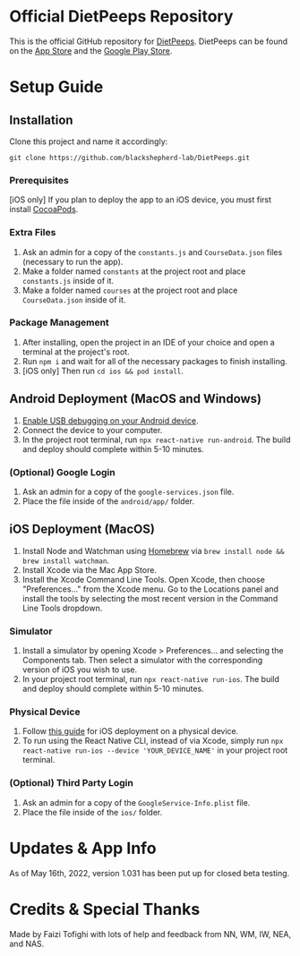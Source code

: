 # Official DietPeeps Repository

This is the official GitHub repository for [DietPeeps](https://dietpeeps.com/).
DietPeeps can be found on the [App Store](https://apps.apple.com/app/dietpeeps/id1611172999) and the [Google Play Store](https://play.google.com/store/apps/details?id=com.dietpeeps).

# Setup Guide

## Installation

Clone this project and name it accordingly:

``git clone https://github.com/blackshepherd-lab/DietPeeps.git``

### Prerequisites

[iOS only] If you plan to deploy the app to an iOS device, you must first install [CocoaPods](https://cocoapods.org/).

### Extra Files

1. Ask an admin for a copy of the ``constants.js`` and ``CourseData.json`` files (necessary to run the app).
2. Make a folder named ``constants`` at the project root and place ``constants.js`` inside of it.
3. Make a folder named ``courses`` at the project root and place ``CourseData.json`` inside of it.

### Package Management

1. After installing, open the project in an IDE of your choice and open a terminal at the project's root.
2. Run ``npm i`` and wait for all of the necessary packages to finish installing.
3. [iOS only] Then run ``cd ios && pod install``.

## Android Deployment (MacOS and Windows)

1. [Enable USB debugging on your Android device](https://www.microfocus.com/documentation/silk-test/210/en/silktestworkbench-help-en/GUID-BE1EA2BA-EFF2-4B2D-8F09-4BEE0947DFB2.html).
2. Connect the device to your computer. 
3. In the project root terminal, run ``npx react-native run-android``. The build and deploy should complete within 5-10 minutes.

### (Optional) Google Login

1. Ask an admin for a copy of the ``google-services.json`` file.
2. Place the file inside of the ``android/app/`` folder.

## iOS Deployment (MacOS)

1. Install Node and Watchman using [Homebrew](https://brew.sh/) via ``brew install node && brew install watchman``.
2. Install Xcode via the Mac App Store.
3. Install the Xcode Command Line Tools. Open Xcode, then choose "Preferences..." from the Xcode menu. Go to the Locations panel and install the tools by selecting the most recent version in the Command Line Tools dropdown.

### Simulator

1. Install a simulator by opening Xcode > Preferences... and selecting the Components tab. Then select a simulator with the corresponding version of iOS you wish to use.
2. In your project root terminal, run ``npx react-native run-ios``. The build and deploy should complete within 5-10 minutes.

### Physical Device

1. Follow [this guide](https://reactnative.dev/docs/running-on-device) for iOS deployment on a physical device.
2. To run using the React Native CLI, instead of via Xcode, simply run ``npx react-native run-ios --device 'YOUR_DEVICE_NAME'`` in your project root terminal.

### (Optional) Third Party Login

1. Ask an admin for a copy of the ``GoogleService-Info.plist`` file.
2. Place the file inside of the ``ios/`` folder.

# Updates & App Info

As of May 16th, 2022, version 1.031 has been put up for closed beta testing.

# Credits & Special Thanks

Made by Faizi Tofighi with lots of help and feedback from NN, WM, IW, NEA, and NAS.